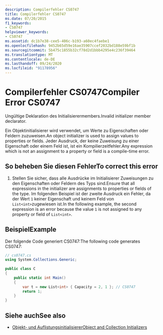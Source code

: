 ```yaml
---
description: Compilerfehler CS0747
title: Compilerfehler CS0747
ms.date: 07/20/2015
f1_keywords:
- CS0747
helpviewer_keywords:
- CS0747
ms.assetid: dc1b7e38-cee5-406c-b193-a60ec4faebe1
ms.openlocfilehash: 9452b65d59e16ae35907ccef2032bd188e59bf1b
ms.sourcegitcommit: 5b475c1855b32cf78d2d1bbb4295e4c236f39464
ms.translationtype: MT
ms.contentlocale: de-DE
ms.lasthandoff: 09/24/2020
ms.locfileid: "91178956"
---
```

# <a name="compiler-error-cs0747"></a><span data-ttu-id="cea15-103">Compilerfehler CS0747</span><span class="sxs-lookup"><span data-stu-id="cea15-103">Compiler Error CS0747</span></span>

<span data-ttu-id="cea15-104">Ungültige Deklaration des Initialisierermembers.</span><span class="sxs-lookup"><span data-stu-id="cea15-104">Invalid initializer member declarator.</span></span>  
  
 <span data-ttu-id="cea15-105">Ein Objektinitialisierer wird verwendet, um Werte zu Eigenschaften oder Feldern zuzuweisen.</span><span class="sxs-lookup"><span data-stu-id="cea15-105">An object initializer is used to assign values to properties or fields.</span></span> <span data-ttu-id="cea15-106">Jeder Ausdruck, der keine Zuweisung zu einer Eigenschaft oder einem Feld ist, ist ein Kompilierzeitfehler.</span><span class="sxs-lookup"><span data-stu-id="cea15-106">Any expression which is not an assignment to a property or field is a compile-time error.</span></span>  
  
## <a name="to-correct-this-error"></a><span data-ttu-id="cea15-107">So beheben Sie diesen Fehler</span><span class="sxs-lookup"><span data-stu-id="cea15-107">To correct this error</span></span>  
  
1. <span data-ttu-id="cea15-108">Stellen Sie sicher, dass alle Ausdrücke im Initialisierer Zuweisungen zu den Eigenschaften oder Feldern des Typs sind.</span><span class="sxs-lookup"><span data-stu-id="cea15-108">Ensure that all expressions in the initializer are assignments to properties or fields of the type.</span></span> <span data-ttu-id="cea15-109">Im folgenden Beispiel ist der zweite Ausdruck ein Fehler, da der Wert `1` keiner Eigenschaft und keinem Feld von `List<int>`zugewiesen ist.</span><span class="sxs-lookup"><span data-stu-id="cea15-109">In the following example, the second expression is an error because the value `1` is not assigned to any property or field of `List<int>`.</span></span>  
  
## <a name="example"></a><span data-ttu-id="cea15-110">Beispiel</span><span class="sxs-lookup"><span data-stu-id="cea15-110">Example</span></span>  

 <span data-ttu-id="cea15-111">Der folgende Code generiert CS0747:</span><span class="sxs-lookup"><span data-stu-id="cea15-111">The following code generates CS0747:</span></span>  
  
```csharp  
// cs0747.cs  
using System.Collections.Generic;  
  
public class C  
{  
    public static int Main()  
    {  
        var t = new List<int> { Capacity = 2, 1 }; // CS0747  
        return 1;  
    }  
}  
```  
  
## <a name="see-also"></a><span data-ttu-id="cea15-112">Siehe auch</span><span class="sxs-lookup"><span data-stu-id="cea15-112">See also</span></span>

- [<span data-ttu-id="cea15-113">Objekt- und Auflistungsinitialisierer</span><span class="sxs-lookup"><span data-stu-id="cea15-113">Object and Collection Initializers</span></span>](../programming-guide/classes-and-structs/object-and-collection-initializers.md)
